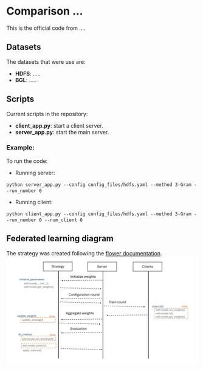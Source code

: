 # Comparison ...

This is the official code from ....

## Datasets
The datasets that were use are:

*   **HDFS**: .....
*   **BGL**: .....

## Scripts
Current scripts in the repository:
*   **client_app.py**: start a client server.
*   **server_app.py**: start the main server.

### Example:
To run the code:
- Running server:
```
python server_app.py --config config_files/hdfs.yaml --method 3-Gram --run_number 0
```
- Running client:
```
python client_app.py --config config_files/hdfs.yaml --method 3-Gram --run_number 0 --num_client 0
```

## Federated learning diagram
The strategy was created following the [flower documentation](https://flower.ai/docs/framework/how-to-implement-strategies.html).
![diagram](img/diagram.jpg)